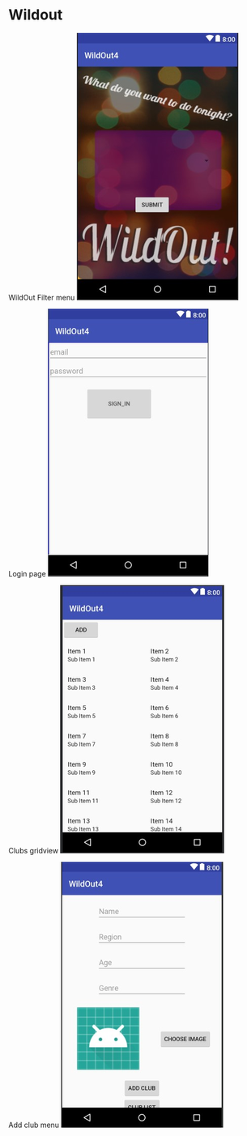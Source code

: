 # Wildout


WildOut Filter menu
![](https://github.com/Yanivhass/Wildout/blob/main/WildOutFilter.jpg)

Login page
![](https://github.com/Yanivhass/Wildout/blob/main/WildoutLogin.jpg)

Clubs gridview
![](https://github.com/Yanivhass/Wildout/blob/main/WildoutGridView.jpg)

Add club menu
![](https://github.com/Yanivhass/Wildout/blob/main/WildoutAddClub.jpg)
